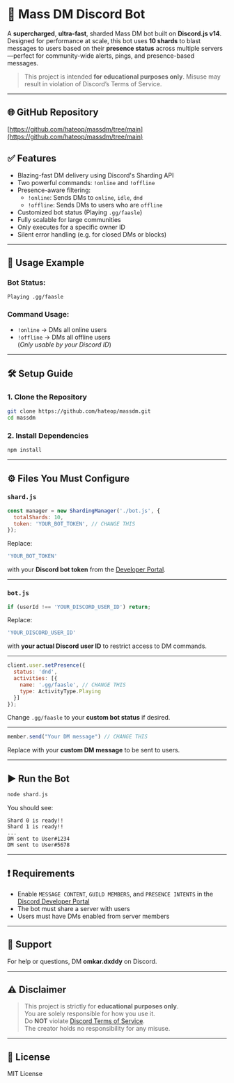 # 🚀 Mass DM  Discord Bot

A **supercharged**, **ultra-fast**, sharded Mass DM bot built on **Discord.js v14**. Designed for performance at scale, this bot uses **10 shards** to blast messages to users based on their **presence status** across multiple servers—perfect for community-wide alerts, pings, and presence-based messages.

> This project is intended **for educational purposes only**. Misuse may result in violation of Discord’s Terms of Service.

---

## 🌐 GitHub Repository

[https://github.com/hateop/massdm/tree/main](https://github.com/hateop/massdm/tree/main)



## ✅ Features

- Blazing-fast DM delivery using Discord's Sharding API
- Two powerful commands: `!online` and `!offline`
- Presence-aware filtering:
  - `!online`: Sends DMs to `online`, `idle`, `dnd`
  - `!offline`: Sends DMs to users who are `offline`
- Customized bot status (Playing `.gg/faasle`)
- Fully scalable for large communities
- Only executes for a specific owner ID
- Silent error handling (e.g. for closed DMs or blocks)

---

## 🧠 Usage Example

### Bot Status:
```
Playing .gg/faasle
```

### Command Usage:
- `!online` → DMs all online users
- `!offline` → DMs all offline users  
(*Only usable by your Discord ID*)

---

## 🛠️ Setup Guide

### 1. Clone the Repository

```bash
git clone https://github.com/hateop/massdm.git
cd massdm
```

### 2. Install Dependencies

```bash
npm install
```

---

## ⚙️ Files You Must Configure

### `shard.js`

```js
const manager = new ShardingManager('./bot.js', {
  totalShards: 10,
  token: 'YOUR_BOT_TOKEN', // CHANGE THIS
});
```

Replace:
```js
'YOUR_BOT_TOKEN'
```
with your **Discord bot token** from the [Developer Portal](https://discord.com/developers/applications).

---

### `bot.js`

```js
if (userId !== 'YOUR_DISCORD_USER_ID') return;
```
Replace:
```js
'YOUR_DISCORD_USER_ID'
```
with **your actual Discord user ID** to restrict access to DM commands.

---

```js
client.user.setPresence({
  status: 'dnd',
  activities: [{
    name: '.gg/faasle', // CHANGE THIS
    type: ActivityType.Playing
  }]
});
```
Change `.gg/faasle` to your **custom bot status** if desired.

---

```js
member.send("Your DM message") // CHANGE THIS
```
Replace with your **custom DM message** to be sent to users.

---

## ▶️ Run the Bot

```bash
node shard.js
```

You should see:

```
Shard 0 is ready!!
Shard 1 is ready!!
...
DM sent to User#1234
DM sent to User#5678
```

---

## ❗ Requirements

- Enable `MESSAGE CONTENT`, `GUILD MEMBERS`, and `PRESENCE INTENTS` in the [Discord Developer Portal](https://discord.com/developers/applications)
- The bot must share a server with users
- Users must have DMs enabled from server members

---

## 🤝 Support

For help or questions, DM **omkar.dxddy** on Discord.

---

## ⚠️ Disclaimer

> This project is strictly for **educational purposes only**.  
> You are solely responsible for how you use it.  
> Do **NOT** violate [Discord Terms of Service](https://discord.com/terms).  
> The creator holds no responsibility for any misuse.

---

## 📄 License

MIT License
